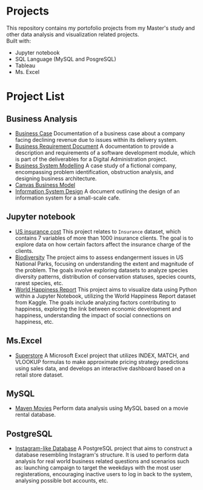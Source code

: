 # Projects
This repository contains my portofolio projects from my Master's study and other data analysis and visualization related projects.\
Built with:
- Jupyter notebook
- SQL Language (MySQL and PosgreSQL)
- Tableau
- Ms. Excel

# Project List
## Business Analysis
- [Business Case](https://github.com/kamil-naly/projects/tree/main/Business%20Case)
Documentation of a business case about a company facing declining revenue due to issues within its delivery system.
- [Business Requirement Document](https://github.com/kamil-naly/projects/tree/main/Business%20Requirement%20Document%20(BRD))
A documentation to provide a description and requirements of a software development module, which is part of the deliverables for a Digital Administration project.
- [Business System Modelling](https://github.com/kamil-naly/projects/tree/main/Business%20System%20Modelling)
A case study of a fictional company, encompassing problem identification, obstruction analysis, and designing business architecture.
- [Canvas Business Model](https://github.com/kamil-naly/projects/tree/main/Canvas%20Business%20Model)
- [Information System Design](https://github.com/kamil-naly/projects/tree/main/Information%20System%20Design)
A document outlining the design of an information system for a small-scale cafe.

## Jupyter notebook
- [US insurance cost](https://github.com/kamil-naly/projects/tree/main/US%20insurance%20cost)
This project relates to `Insurance` dataset, which contains 7 variables of more than 1000 insurance clients.
The goal is to explore data on how certain factors affect the insurance charge of the clients.
- [Biodiversity](https://github.com/kamil-naly/projects/tree/main/Biodiversity)
The project aims to assess endangerment issues in US National Parks, focusing on understanding the extent and magnitude of the problem. 
The goals involve exploring datasets to analyze species diversity patterns, distribution of conservation statuses, species counts, rarest species, etc.
- [World Happiness Report](https://github.com/kamil-naly/projects/tree/main/World%20Happiness%20Report)
This project aims to visualize data using Python within a Jupyter Notebook, utilizing the World Happiness Report dataset from Kaggle. 
The goals include analyzing factors contributing to happiness, exploring the link between economic development and happiness, understanding the impact of social connections on happiness, etc.

## Ms.Excel
- [Superstore](https://github.com/kamil-naly/projects/tree/main/Superstore)
A Microsoft Excel project that utilizes INDEX, MATCH, and VLOOKUP formulas to make approximate pricing strategy predictions using sales data, and develops an interactive dashboard based on a retail store dataset.

## MySQL
- [Maven Movies](https://github.com/kamil-naly/projects/tree/main/Mavenmovie)
Perform data analysis using MySQL based on a movie rental database.

## PostgreSQL
- [Instagram-like Database](https://github.com/kamil-naly/projects/tree/main/Instagram%20Database)
A PostgreSQL project that aims to construct a database resembling Instagram's structure. It is used to perform data analysis for real world business related questions and scenarios such as: launching campaign to target the weekdays with the most user registerations,
encouraging inactive users to log in back to the system, analysing possible bot accounts, etc.





